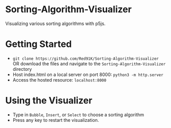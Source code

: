 # Sorting-Algorithm-Visualizer
Visualizing various sorting algorithms with p5js.

# Getting Started
- ```git clone https://github.com/Red91K/Sorting-Algorithm-Visualizer``` OR download the files and navigate to the `Sorting-Algorithm-Visualizer` directory
- Host index.html on a local server on port 8000: ```python3 -m http.server```
- Access the hosted resource: `localhost:8000`

# Using the Visualizer
- Type in `Bubble`, `Insert`, or `Select` to choose a sorting algorithm
- Press any key to restart the visualization.
